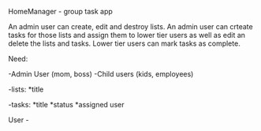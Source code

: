 HomeManager - group task app 

An admin user can create, edit and destroy lists. An admin user can crteate tasks for those lists and assign them to lower tier users as well as edit an delete the lists and tasks. Lower tier users can mark tasks as complete. 

Need: 

-Admin User (mom, boss)
-Child users (kids, employees)

-lists: 
    *title

-tasks: 
    *title
    *status
    *assigned user


User - 